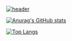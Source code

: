 [![header](https://user-images.githubusercontent.com/42302993/182204562-36f9778f-e773-4f12-b46b-e64ba2ed867b.png)](https://www.linkedin.com/in/lopesrc/)

[![Anurag's GitHub stats](https://github-readme-stats.vercel.app/api?username=lopesrichard&count_private=true&show_icons=true&theme=dracula&hide_title=true&include_all_commits=true)](https://github.com/anuraghazra/github-readme-stats)

[![Top Langs](https://github-readme-stats.vercel.app/api/top-langs/?username=lopesrichard&layout=compact&theme=dracula&hide_title=true)](https://github.com/anuraghazra/github-readme-stats)

